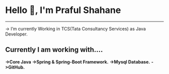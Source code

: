 <h1>Hello 👋, I'm Praful Shahane</h1>
 <hr/>
-> I’m currently Working in TCS(Tata Consultancy Services) as Java Developer.

<h2>Currently I am working  with....</h2>
<b>->Core Java</b>
<b>->Spring & Spring-Boot Framework.</b>
<b>->Mysql Database.</b>
<b>->GitHub.</b>

<!---
praful-shahane/praful-shahane is a ✨ special ✨ repository because its `README.md` (this file) appears on your GitHub profile.
You can click the Preview link to take a look at your changes.
--->
